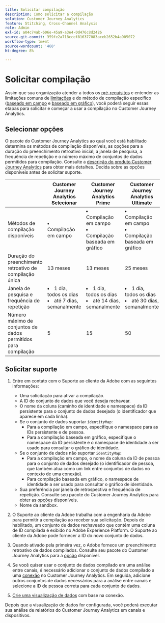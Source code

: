 ```yaml
---
title: Solicitar compilação
description: Como solicitar a compilação
solution: Customer Journey Analytics
feature: Stitching, Cross-Channel Analysis
role: Admin
exl-id: a04c74ab-606e-45a9-a3e4-0d476c8d2426
source-git-commit: 359fe2a718ccef816377083aceb2652b4a905072
workflow-type: tm+mt
source-wordcount: '460'
ht-degree: 8%

---
```


# Solicitar compilação

Assim que sua organização atender a todos os [pré-requisitos](overview.md#prerequisites) e entender as limitações comuns de [limitações](overview.md#limitations) e do método de compilação específico ([baseado em campo](fbs.md#limitations) e [baseado em gráfico](gbs.md#limitations)), você poderá seguir essas etapas para solicitar e começar a usar a compilação no Customer Journey Analytics.

## Selecionar opções

O pacote do Customer Journey Analytics ao qual você está habilitado determina os métodos de compilação disponíveis, as opções para a duração do preenchimento retroativo inicial, a janela de pesquisa, a frequência de repetição e o número máximo de conjuntos de dados permitidos para compilação. Consulte a [descrição do produto Customer Journey Analytics](https://helpx.adobe.com/br/legal/product-descriptions/customer-journey-analytics.html) para obter mais detalhes. Decida sobre as opções disponíveis antes de solicitar suporte.

| | Customer Journey Analytics<br/>Selecionar | Customer Journey Analytics<br/>Prime | Customer Journey Analytics<br/>Ultimate |
|---|---|---|---|
| Métodos de compilação disponíveis | <li>Compilação em campo</li> | <li>Compilação em campo</li><li>Compilação baseada em gráfico</li> | <li>Compilação em campo</li><li>Compilação baseada em gráfico</li> |
| Duração do preenchimento retroativo de compilação única | 13 meses | 13 meses | 25 meses |
| Janela de pesquisa e frequência de repetição | <li>1 dia, todos os dias</li><li>até 7 dias, semanalmente</li> | <li>1 dia, todos os dias</li><li>até 14 dias, semanalmente</li> | <li>1 dia, todos os dias</li><li>até 30 dias, semanalmente</li> |
| Número máximo de conjuntos de dados permitidos para compilação | 5 | 15 | 50 |

## Solicitar suporte

1. Entre em contato com o Suporte ao cliente da Adobe com as seguintes informações:

   - Uma solicitação para ativar a compilação.
   - A ID do conjunto de dados que você deseja rechavear.
   - O nome da coluna (caminho de identidade e namespace) da ID persistente para o conjunto de dados desejado (o identificador que aparece em cada linha).
   - Se o conjunto de dados suportar `identityMap`:
      - Para a compilação em campo, especifique o namespace para as IDs persistente e de pessoa.
      - Para a compilação baseada em gráfico, especifique o namespace da ID persistente e o namespace de identidade a ser usado para consultar o gráfico de identidade.
   - Se o conjunto de dados não suportar `identityMap`:
      - Para a compilação em campo, o nome da coluna da ID de pessoa para o conjunto de dados desejado (o identificador de pessoa, que também atua como um link entre conjuntos de dados no contexto de uma conexão).
      - Para compilação baseada em gráfico, o namespace de identidade a ser usado para consultar o gráfico de identidade.
   - Sua preferência por janela de retrospectiva e frequência de repetição. Consulte seu pacote do Customer Journey Analytics para obter as [opções](#options) disponíveis.
   - Nome da sandbox.


2. O Suporte ao cliente da Adobe trabalha com a engenharia da Adobe para permitir a compilação ao receber sua solicitação. Depois de habilitado, um conjunto de dados rechaveado que contém uma coluna de ID compilada é exibido no Adobe Experience Platform. O Suporte ao cliente da Adobe pode fornecer a ID do novo conjunto de dados.
3. Quando ativado pela primeira vez, o Adobe fornece um preenchimento retroativo de dados compilados. Consulte seu pacote do Customer Journey Analytics para a [opção](#options) disponível.

4. Se você quiser usar o conjunto de dados compilado em uma análise entre canais, é necessário adicionar o conjunto de dados compilado a uma [conexão](../connections/overview.md) no Customer Journey Analytics. Em seguida, adicione outros conjuntos de dados necessários para a análise entre canais e selecione a ID de pessoa correta para cada conjunto de dados.

5. [Crie uma visualização de dados](/help/data-views/create-dataview.md) com base na conexão.

<!-- To do: Paragraph on backfill once product and marketing determine the best way forward. -->

Depois que a visualização de dados for configurada, você poderá executar sua análise de relatórios do Customer Journey Analytics em canais e dispositivos.

<!-- Uncomment once stitching UI is available (for limited testing)..

### Do It Yourself

|Positive|[!BADGE New Feature]{type=Positive before-title="false"}|

{{release-limited-testing-section}}

Alternatively, you can set up and use stitching through the Customer Journey Analytics user interface:

1. Go to the [Create and manage stitched datasets](stitching-ui.md) and follow steps to rekey your dataset.

2. [Create a connection](/help/connections/create-connection.md) in Customer Journey Analytics using the newly generated dataset and any other datasets that you want to include. Choose the correct person ID for each dataset.

3. [Create a connection](/help/connections/create-connection.md) in Customer Journey Analytics using the newly generated dataset and any other datasets that you want to include. Choose the correct person ID for each dataset.
   
4. [Create a data view](/help/data-views/create-dataview.md) based on the connection.

Once the data view is set up, the cross-channel analysis in Customer Journey Analytics is just like any other analysis in Customer Journey Analytics, except now the data operates across channels and devices.

-->
